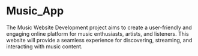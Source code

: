 # Music_App
The Music Website Development project aims to create a user-friendly and engaging online platform for music enthusiasts, artists, and listeners. This website will provide a seamless experience for discovering, streaming, and interacting with music content.
